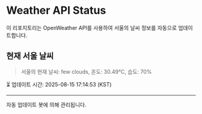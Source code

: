 
# Weather API Status

이 리포지토리는 OpenWeather API를 사용하여 서울의 날씨 정보를 자동으로 업데이트합니다.

## 현재 서울 날씨
> 서울의 현재 날씨: few clouds, 온도: 30.49°C, 습도: 70%

⏳ 업데이트 시간: 2025-08-15 17:14:53 (KST)

---
자동 업데이트 봇에 의해 관리됩니다.
